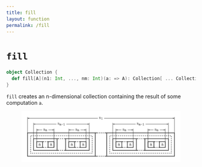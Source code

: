 ```yaml
---
title: fill
layout: function
permalink: /fill
---
```


# `fill`

~~~ scala
object Collection {
  def fill[A](n1: Int, ..., nm: Int)(a: => A): Collection[ ... Collection[A] ... ]
}
~~~

`fill` creates an n-dimensional collection containing the result of some computation `a`.

<figure class="diagram">
  <img src="images/fill.svg" alt="fill function">
  <!-- <figcaption class="diagram-desc"></figcaption> -->
</figure>

